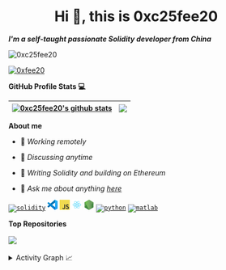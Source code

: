 <h1 align="center">Hi 👋, this is 0xc25fee20</h1>

<em><b>I'm a self-taught passionate Solidity developer from China</b></em>

<p align="left"> <img src="https://komarev.com/ghpvc/?username=0xc25fee20&label=Profile%20views&color=0080ff&&style=flat" alt="0xc25fee20" /> </p>

<p align="left"> <a href="https://twitter.com/0xfee20" target="_Blank"><img src="https://img.shields.io/twitter/follow/0xfee20?label=Follow&style=social" alt="0xfee20" /></a> </p>


**GitHub Profile Stats 💻**

| <a href="https://github.com/0xc25fee20"><img align="center" src="https://github-readme-stats.vercel.app/api?username=0xc25fee20&show_icons=true&include_all_commits=true&theme=buefy&hide_border=true" alt="0xc25fee20's github stats" /></a> | <a href="https://github.com/0xc25fee20"><img align="center" src="https://github-readme-stats.vercel.app/api/top-langs/?username=0xc25fee20&layout=compact&theme=buefy&hide_border=true" /></a> |
| ------------- | ------------- |


**About me**

- 💼 <em>Working remotely</em>

- 👬 <em>Discussing anytime</em>

- 📝 <em>Writing Solidity and building on Ethereum</em>

- 💬 <em>Ask me about anything [here](https://github.com/0xc25fee20/0xc25fee20/issues)</em>

<code><a href="https://soliditylang.org/" target="_blank" title="solidity"><img height="20" alt="solidity" 
src="https://docs.soliditylang.org/en/v0.8.15/_static/logo.svg"></a></code>
<code><a href="https://code.visualstudio.com/"><img height="20" alt="VSCode" 
src="https://raw.githubusercontent.com/github/explore/80688e429a7d4ef2fca1e82350fe8e3517d3494d/topics/visual-studio-code/visual-studio-code.png"></a></code>
<code><a href="https://www.javascript.com/"><img height="20" alt="javascript" src="https://raw.githubusercontent.com/github/explore/80688e429a7d4ef2fca1e82350fe8e3517d3494d/topics/javascript/javascript.png"></a></code>
<code><a href="https://reactjs.org/"><img height="20" alt="react" 
src="https://raw.githubusercontent.com/github/explore/80688e429a7d4ef2fca1e82350fe8e3517d3494d/topics/react/react.png"></a></code>
<code><a href="https://nodejs.org/"><img height="20" alt="nodejs" 
src="https://raw.githubusercontent.com/github/explore/80688e429a7d4ef2fca1e82350fe8e3517d3494d/topics/nodejs/nodejs.png"></a></code>
<code><a href="https://www.python.org/"><img height="20" alt="python" 
src="https://upload.wikimedia.org/wikipedia/commons/c/c3/Python-logo-notext.svg"></a></code>
<code><a href="https://www.mathworks.com/"><img height="20" alt="matlab" 
src="https://upload.wikimedia.org/wikipedia/commons/2/21/Matlab_Logo.png"></a></code>


**Top Repositories**

<a href="https://github.com/0xc25fee20/0xc25fee20">
  <img align="center" src="https://github-readme-stats.vercel.app/api/pin/?username=0xc25fee20&repo=0xc25fee20&theme=buefy" />
</a>

<br />
<br />

<details>
  <summary>Activity Graph 📈</summary>
<a href="https://github.com/0xc25fee20"><img alt="0xc25fee20's Activity Graph" src="https://activity-graph.herokuapp.com/graph/?username=0xc25fee20&bg_color=fff&color=000&line=cc66ff&point=000&hide_border=true" /></a>
</details>
